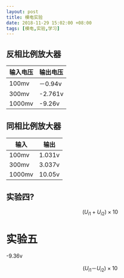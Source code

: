 ```yaml
---
layout: post
title: 模电实验
date: 2018-11-29 15:02:00 +08:00
tags: [模电,实验,学习]
---
```


## 反相比例放大器

| 输入电压 | 输出电压 |
| -------- | -------- |
| 100mv    | －0.94v  |
| 300mv    | -2.761v  |
| 1000mv   | -9.26v   |

## 同相比例放大器

| 输入   | 输出   |
| ------ | ------ |
| 100mv  | 1.031v |
| 300mv  | 3.037v |
| 1000mv | 10.05v |

## 实验四?

$$(U_{i1} + U_{i2} ) \times10$$

# 实验五

-9.36v

$$(U_{i1}－U_{i2}) \times10$$